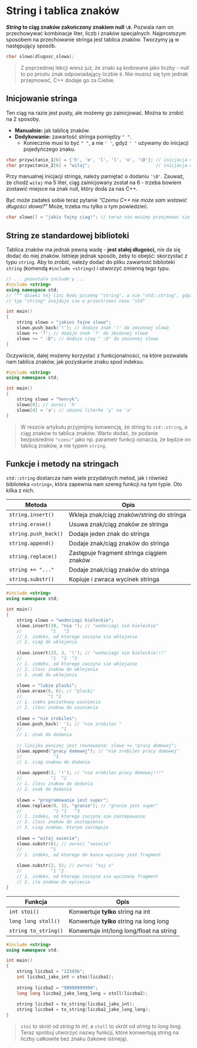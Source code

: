 # String i tablica znaków

***String* to ciąg znaków zakończony znakiem null `\0`.** Pozwala nam on przechowywać kombinacje liter, liczb i znaków
specjalnych. Najprostszym sposobem na przechowanie stringa jest tablica znaków. Tworzymy ją w następujący sposób.

```cpp
char slowo[dlugosc_slowa];
```

> Z poprzedniej lekcji wiesz już, że znaki są kodowane jako liczby - null to po prostu znak odpowiadający liczbie `0`. Nie
musisz się tym jednak przejmować, C++ dodaje go za Ciebie.

## Inicjowanie stringa

Ten ciąg na razie jest pusty, ale możemy go zainicjować. Można to zrobić na 2 sposoby.

- **Manualnie:** jak tablicę znaków.
- **Dedykowanie:** zawartość stringa pomiędzy `" "`.
	- Koniecznie musi to być `" "`, a nie `' '`, gdyż `' '` używamy do inicjacji pojedyńczego znaku.

```cpp
char przywitanie_1[6] = {'h', 'e', 'l', 'l', 'o', '\0'}; // inicjacja manualna
char przywitanie_2[6] = "witaj";                         // inicjacja dedykowana
```

Przy manualnej inicjacji stringa, należy pamiętać o dodaniu `'\0'`. Zauważ, że chodź `witaj` ma 5 liter, ciąg zainicjowany
został na 6 - trzeba bowiem zostawić miejsce na znak null, który doda za nas C++.

Być może zadałeś sobie teraz pytanie *"Czemu C++ nie może sam wstawić długości słowa?"* Może, trzeba mu tylko o tym powiedzieć.

```cpp
char slowo[] = "jakis fajny ciag!"; // teraz nie musimy przejmowac sie dlugoscia slowa
```

## String ze standardowej biblioteki

Tablica znaków ma jednak pewną wadę - **jest stałej długości,** nie da się dodać do niej znaków. Istnieje jednak sposób,
żeby to obejść: skorzystać z typu `string`. Aby to zrobić, należy dodać do pliku zawartość biblioteki `string` (komendą
`#include <string>`) i utworzyć zmienną tego typu.

```cpp
// ... pozostale include'y ...
#include <string>
using namespace std;
// ^^^ dzieki tej lini kodu piszemy "string", a nie "std::string", gdyz
// typ "string" znajduje sie w przestrzeni nazw "std"

int main()
{
	string slowo = "jakies fajne slowo";
	slowo.push_back('!'); // dodaje znak '!' do zmiennej slowo
	slowo += '?'; // dodaje znak '?' do zmiennej slowo
	slowo += " :D"; // dodaje ciag " :D" do zmiennej slowo
}
```

Oczywiście, dalej możemy korzystać z funkcjonalności, na które pozwalała nam tablica znaków, jak pozyskanie znaku spod
indeksu.

```cpp
#include <string>
using namespace std;

int main()
{
	string slowo = "henryk";
	slowo[0]; // zwroci 'h'
	slowo[4] = 'a'; // zmieni literke 'y' na 'a'
}
```

> W reszcie artykułu przyjmijmy konwencję, że string to `std::string`, a ciąg znaków to tablica znaków. Warto dodać,
  że podanie bezpośrednio `"czesc"` jako np. parametr funkcji oznacza, że będzie on tablicą znaków, a nie typem `string`.

## Funkcje i metody na stringach

`std::string` dostarcza nam wiele przydatnych metod, jak i również biblioteka `<string>`, która zapewnia nam szereg
funkcji na tym typie. Oto kilka z nich.

| Metoda | Opis |
| -------- | ---------- |
| `string.insert()` | Wkleja znak/ciąg znaków/string do stringa |
| `string.erase()`  | Usuwa znak/ciąg znaków ze stringa |
| `string.push_back()` | Dodaje jeden znak do stringa |
| `string.append()` | Dodaje znak/ciąg znaków do stringa |
| `string.replace()` | Zastępuje fragment stringa ciągiem znaków |
| `string += "..."` | Dodaje znak/ciąg znaków do stringa |
| `string.substr()` | Kopiuje i zwraca wycinek stringa |

```cpp
#include <string>
using namespace std;

int main()
{
	string slowo = "wodociagi kieleckie";
	slowo.insert(10, "nie "); // "wodociagi nie kieleckie"
	//           ^1   ^2
	// 1. indeks, od ktorego zaczyna sie wklejanie
	// 2. ciag do wklejenia
	
	slowo.insert(23, 3, '!'); // "wodociagi nie kieleckie!!!"
	//           ^1  ^2  ^3
	// 1. indeks, od ktorego zaczyna sie wklejanie
	// 2. ilosc znakow do wklejenia
	// 3. znak do wklejenia
	
	slowo = "lubie placki"; 
	slowo.erase(0, 6); // "placki"
	//          ^1 ^2
	// 1. ineks poczatkowy usuniecia
	// 2. ilosc znakow do usuniecia
	
	slowo = "nie zrobiles";
	slowo.push_back(' '); // "nie zrobiles "
	//               ^1
	// 1. znak do dodania
	
	// linijka ponizej jest rownowazna: slowo += "pracy domowej";
	slowo.append("pracy domowej"); // "nie zrobiles pracy domowej"
	//            ^1
	// 1. ciag znakow do dodania
	
	slowo.append(3, '!'); // "nie zrobiles pracy domowej!!!"
	//           ^1  ^2 
	// 1. ilosc znakow do dodania
	// 2. znak do dodania
	
	slowo = "programowanie jest super";
	slowo.replace(0, 13, "granie"); // "granie jest super"
	//            ^1 ^2   ^3
	// 1. indeks, od ktorego zaczyna sie zastepowanie
	// 2. ilosc znakow do zastapienia
	// 3. ciag znakow, ktorym zastepuje
	
	slowo = "witaj swiecie";
	slowo.substr(6); // zwroci "swiecie"
	//           ^1
	// 1. indeks, od ktorego do konca wyciany jest fragment 
	
	slowo.substr(2, 5); // zwroci "taj s"
	//           ^1 ^2
	// 1. indeks, od ktorego zaczyna sie wycinany fragment
	// 2. ile znakow do wyciecia
}
```

| Funkcja | Opis |
| -------- | ---------- |
| `int stoi()` | Konwertuje **tylko** string na int |
| `long long stoll()` | Konwertuje **tylko** string na long long |
| `string to_string()` | Konwertuje int/long long/float na string |

```cpp
#include <string>
using namespace std;

int main()
{
	string liczba1 = "123456";
	int liczba1_jako_int = stoi(liczba1);
	
	string liczba2 = "99999999999";
	long long liczba2_jako_long_long = stoll(liczba2);
	
	string liczba3 = to_string(liczba1_jako_int);
	string liczba4 = to_string(liczba2_jako_long_long);
}
```

> `stoi` to skrót od *string to int*, a `stoll` to skrót od *string to long long*. Teraz spróbuj utworzyć nazwy
  funkcji, które konwertują string na liczby całkowite bez znaku (takowe istnieją).
